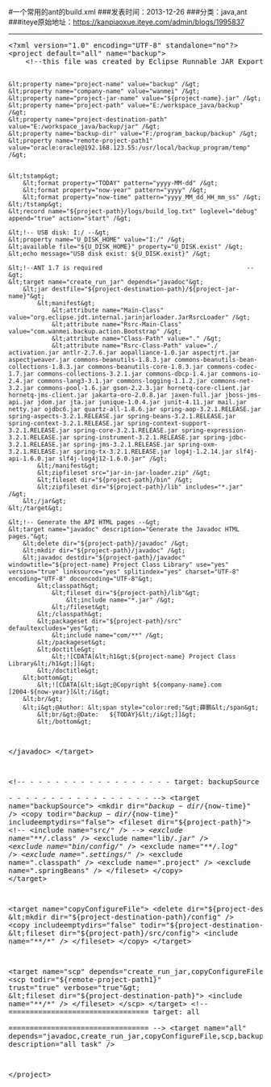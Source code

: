 #一个常用的ant的build.xml
###发表时间：2013-12-26
###分类：java,ant
###iteye原始地址：<a href="https://kanpiaoxue.iteye.com/admin/blogs/1995837" target="_blank">https://kanpiaoxue.iteye.com/admin/blogs/1995837</a>

---

<div class="iteye-blog-content-contain" style="font-size: 14px;"> 
 <pre name="code" class="xml">&lt;?xml version="1.0" encoding="UTF-8" standalone="no"?&gt;
&lt;project default="all" name="backup"&gt;
	&lt;!--this file was created by Eclipse Runnable JAR Export Wizard--&gt;

	&lt;property name="project-name" value="backup" /&gt;
	&lt;property name="company-name" value="wanmei" /&gt;
	&lt;property name="project-jar-name" value="${project-name}.jar" /&gt;
	&lt;property name="project-path" value="E:/workspace_java/backup" /&gt;
	&lt;property name="project-destination-path" value="E:/workspace_java/backup/jar" /&gt;
	&lt;property name="backup-dir" value="F:/program_backup/backup" /&gt;
	&lt;property name="remote-project-path1" value="oracle:oracle@192.168.123.55:/usr/local/backup_program/temp" /&gt;


	&lt;tstamp&gt;
		&lt;format property="TODAY" pattern="yyyy-MM-dd" /&gt;
		&lt;format property="now-year" pattern="yyyy" /&gt;
		&lt;format property="now-time" pattern="yyyy_MM_dd_HH_mm_ss" /&gt;
	&lt;/tstamp&gt;
	&lt;record name="${project-path}/logs/build_log.txt" loglevel="debug" append="true" action="start" /&gt;

	&lt;!-- USB disk: I:/ --&gt;
	&lt;property name="U_DISK_HOME" value="I:/" /&gt;
	&lt;available file="${U_DISK_HOME}" property="U_DISK.exist" /&gt;
	&lt;echo message="USB disk exist: ${U_DISK.exist}" /&gt;

	&lt;!--ANT 1.7 is required                                        --&gt;
	&lt;target name="create_run_jar" depends="javadoc"&gt;
		&lt;jar destfile="${project-destination-path}/${project-jar-name}"&gt;
			&lt;manifest&gt;
				&lt;attribute name="Main-Class" value="org.eclipse.jdt.internal.jarinjarloader.JarRsrcLoader" /&gt;
				&lt;attribute name="Rsrc-Main-Class" value="com.wanmei.backup.action.Bootstrap" /&gt;
				&lt;attribute name="Class-Path" value="." /&gt;
				&lt;attribute name="Rsrc-Class-Path" value="./ activation.jar antlr-2.7.6.jar aopalliance-1.0.jar aspectjrt.jar aspectjweaver.jar commons-beanutils-1.8.3.jar commons-beanutils-bean-collections-1.8.3.jar commons-beanutils-core-1.8.3.jar commons-codec-1.7.jar commons-collections-3.2.1.jar commons-dbcp-1.4.jar commons-io-2.4.jar commons-lang3-3.1.jar commons-logging-1.1.2.jar commons-net-3.2.jar commons-pool-1.6.jar gson-2.2.3.jar hornetq-core-client.jar hornetq-jms-client.jar jakarta-oro-2.0.8.jar jaxen-full.jar jboss-jms-api.jar jdom.jar jta.jar junique-1.0.4.jar junit-4.11.jar mail.jar netty.jar ojdbc6.jar quartz-all-1.8.6.jar spring-aop-3.2.1.RELEASE.jar spring-aspects-3.2.1.RELEASE.jar spring-beans-3.2.1.RELEASE.jar spring-context-3.2.1.RELEASE.jar spring-context-support-3.2.1.RELEASE.jar spring-core-3.2.1.RELEASE.jar spring-expression-3.2.1.RELEASE.jar spring-instrument-3.2.1.RELEASE.jar spring-jdbc-3.2.1.RELEASE.jar spring-jms-3.2.1.RELEASE.jar spring-oxm-3.2.1.RELEASE.jar spring-tx-3.2.1.RELEASE.jar log4j-1.2.14.jar slf4j-api-1.6.0.jar slf4j-log4j12-1.6.0.jar" /&gt;
			&lt;/manifest&gt;
			&lt;zipfileset src="jar-in-jar-loader.zip" /&gt;
			&lt;fileset dir="${project-path}/bin" /&gt;
			&lt;zipfileset dir="${project-path}/lib" includes="*.jar" /&gt;
		&lt;/jar&gt;
	&lt;/target&gt;

	&lt;!-- Generate the API HTML pages --&gt;
	&lt;target name="javadoc" description="Generate the Javadoc HTML pages."&gt;
		&lt;delete dir="${project-path}/javadoc" /&gt;
		&lt;mkdir dir="${project-path}/javadoc" /&gt;
		&lt;javadoc destdir="${project-path}/javadoc" windowtitle="${project-name} Project Class Library" use="yes" version="true" linksource="yes" splitindex="yes" charset="UTF-8" encoding="UTF-8" docencoding="UTF-8"&gt;
			&lt;classpath&gt;
				&lt;fileset dir="${project-path}/lib"&gt;
					&lt;include name="*.jar" /&gt;
				&lt;/fileset&gt;
			&lt;/classpath&gt;
			&lt;packageset dir="${project-path}/src" defaultexcludes="yes"&gt;
				&lt;include name="com/**" /&gt;
			&lt;/packageset&gt;
			&lt;doctitle&gt;
				&lt;![CDATA[&lt;h1&gt;${project-name} Project Class Library&lt;/h1&gt;]]&gt;
			&lt;/doctitle&gt;
		&lt;bottom&gt;
			&lt;![CDATA[&lt;i&gt;@Copyright ${company-name}.com [2004-${now-year}]&lt;/i&gt;
		&lt;br/&gt;
		&lt;i&gt;@Author: &lt;span style="color:red;"&gt;薛鹏&lt;/span&gt;
			&lt;br/&gt;@Date:	${TODAY}&lt;/i&gt;]]&gt;
			&lt;/bottom&gt;
&lt;/javadoc&gt;
&lt;/target&gt;

&lt;!-- - - - - - - - - - - - - - - - - - 
          target: backupSource                      
         - - - - - - - - - - - - - - - - - --&gt;
&lt;target name="backupSource"&gt;
&lt;mkdir dir="${backup-dir}/${now-time}" /&gt;
&lt;copy todir="${backup-dir}/${now-time}" includeemptydirs="false"&gt;
	&lt;fileset dir="${project-path}"&gt;
		&lt;!-- &lt;include name="src/*" /&gt; --&gt;
		&lt;exclude name="**/*.class" /&gt;
		&lt;exclude name="lib/*.jar" /&gt;
		&lt;exclude name="bin/config/*" /&gt;
		&lt;exclude name="**/*.log" /&gt;
		&lt;exclude name=".settings/*" /&gt;
		&lt;exclude name=".classpath" /&gt;
		&lt;exclude name=".project" /&gt;
		&lt;exclude name=".springBeans" /&gt;
	&lt;/fileset&gt;
&lt;/copy&gt;
&lt;/target&gt;



&lt;target name="copyConfigureFile"&gt;
&lt;delete dir="${project-destination-path}/config" /&gt;
&lt;mkdir dir="${project-destination-path}/config" /&gt;
&lt;copy includeemptydirs="false" todir="${project-destination-path}/config"&gt;
	&lt;fileset dir="${project-path}/src/config"&gt;
		&lt;include name="**/*" /&gt;
	&lt;/fileset&gt;
&lt;/copy&gt;
&lt;/target&gt;


&lt;target name="scp" depends="create_run_jar,copyConfigureFile"&gt;
&lt;scp todir="${remote-project-path1}" trust="true" verbose="true"&gt;
	&lt;fileset dir="${project-destination-path}"&gt;
		&lt;include name="**/*" /&gt;
	&lt;/fileset&gt;
&lt;/scp&gt;
&lt;/target&gt;
&lt;!-- ================================= 
          target: all              
         ================================= --&gt;
&lt;target name="all" depends="javadoc,create_run_jar,copyConfigureFile,scp,backupSource" description="all task" /&gt;

&lt;/project&gt;
</pre> 
 <p>&nbsp;</p> 
</div>